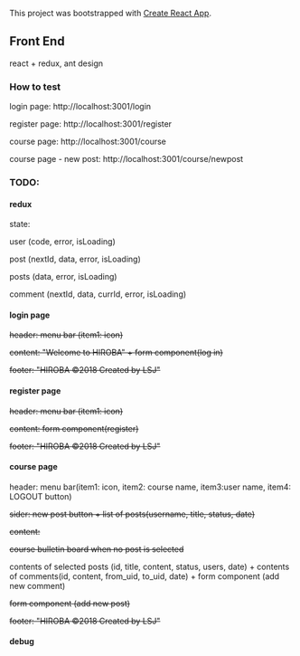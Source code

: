 This project was bootstrapped with [Create React App](https://github.com/facebook/create-react-app).

## Front End
react + redux, ant design

### How to test

login page: http://localhost:3001/login

register page: http://localhost:3001/register

course page: http://localhost:3001/course

course page - new post: http://localhost:3001/course/newpost

### TODO:

#### redux

state: 

user (code, error, isLoading)

post (nextId, data, error, isLoading)

posts (data, error, isLoading)

comment (nextId, data, currId, error, isLoading)

#### login page
~~header: menu bar (item1: icon)~~

~~content: "Welcome to HIROBA" + form component(log in)~~

~~footer: "HIROBA ©2018 Created by LSJ"~~

#### register page
~~header: menu bar (item1: icon)~~

~~content: form component(register)~~

~~footer: "HIROBA ©2018 Created by LSJ"~~

#### course page 
header: menu bar(item1: icon, item2: course name, item3:user name, item4: LOGOUT button)

~~sider: new post button + list of posts(username, title, status, date)~~

~~content:~~

~~course bulletin board when no post is selected~~

contents of selected posts (id, title, content, status, users, date) + contents of comments(id, content, from_uid, to_uid, date) + form component (add new comment)

~~form component (add new post)~~

~~footer: "HIROBA ©2018 Created by LSJ"~~

#### debug

